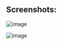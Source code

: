 ## Screenshots:

![image](https://github.com/sujanrupu/Project-Guidance/assets/103595490/0b819718-002b-4c28-a003-3f48d992c909)


![image](https://github.com/sujanrupu/Project-Guidance/assets/103595490/e9de34a0-7e7f-490a-9c8d-0989e8a3095a)
